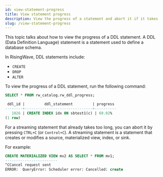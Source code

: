 ```yaml
---
id: view-statement-progress
title: View statement progress
description: View the progress of a statement and abort it if it takes too long.
slug: /view-statement-progress
---
```


This topic talks about how to view the progress of a DDL statement. A DDL (Data Definition Language) statement is a statement used to define a database schema. 

In RisingWave, DDL statements include:

- `CREATE`
- `DROP`
- `ALTER`

To view the progress of a DDL statement, run the following command:

```sql
SELECT * FROM rw_catalog.rw_ddl_progress;

 ddl_id |         ddl_statement         | progress
--------+-------------------------------+----------
   1026 | CREATE INDEX idx ON sbtest1(c) | 69.02%
(1 row)

```

For a streaming statement that already takes too long, you can abort it by pressing `CTRL+C` (or `Control+C`). A streaming statement is a statement that creates or modifies a source, materialized view, index, or sink.

For example:

```sql
CREATE MATERIALIZED VIEW mv2 AS SELECT * FROM mv1;
------------------------
^CCancel request sent
ERROR:  QueryError: Scheduler error: Cancelled: create
```
